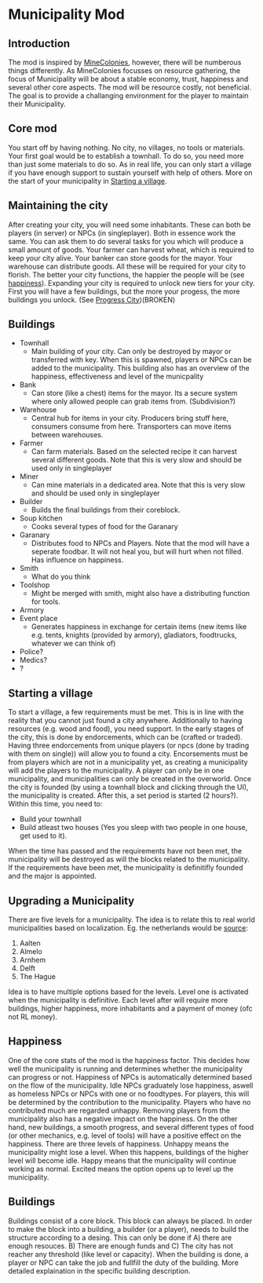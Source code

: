 # Municipality Mod 

## Introduction

The mod is inspired by [MineColonies](https://github.com/ldtteam/minecolonies), however, there will be numberous things differently. As MineColonies focusses on resource gathering, the focus of Municipality will be about a stable economy, trust, happiness and several other core aspects. The mod will be resource costly, not beneficial. The goal is to provide a challanging environment for the player to maintain their Municipality.

## Core mod
You start off by having nothing. No city, no villages, no tools or materials. Your first goal would be to establish a townhall. To do so, you need more than just some materials to do so. As in real life, you can only start a village if you have enough support to sustain yourself with help of others.
More on the start of your municipality in [Starting a village](#starting-a-village). 

## Maintaining the city
After creating your city, you will need some inhabitants. These can both be players (in server) or NPCs (in singleplayer). Both in essence work the same. You can ask them to do several tasks for you which will produce a small amount of goods.
Your farmer can harvest wheat, which is required to keep your city alive. Your banker can store goods for the mayor. Your warehouse can distribute goods.
All these will be required for your city to florish. The better your city functions, the happier the people will be (see [happiness](#Happiness)).
Expanding your city is required to unlock new tiers for your city. First you will have a few buildings, but the more your progess, the more buildings you unlock. (See [Progress City](#Progress-City))(BROKEN)

## Buildings
- Townhall
  - Main building of your city. Can only be destroyed by mayor or transferred with key. When this is spawned, players or NPCs can be added to the municipality. This building also has an overview of the happiness, effectiveness and level of the municpality
- Bank
  - Can store (like a chest) items for the mayor. Its a secure system where only allowed people can grab items from. (Subdivision?)
- Warehouse
  - Central hub for items in your city. Producers bring stuff here, consumers consume from here. Transporters can move items between warehouses.
- Farmer
  - Can farm materials. Based on the selected recipe it can harvest several different goods. Note that this is very slow and should be used only in singleplayer
- Miner
  - Can mine materials in a dedicated area. Note that this is very slow and should be used only in singleplayer
- Builder
  - Builds the final buildings from their coreblock.
- Soup kitchen
  - Cooks several types of food for the Garanary
- Garanary
  - Distributes food to NPCs and Players. Note that the mod will have a seperate foodbar. It will not heal you, but will hurt when not filled. Has influence on happiness. 
- Smith
  - What do you think
- Toolshop
  - Might be merged with smith, might also have a distributing function for tools.
- Armory
- Event place
  - Generates happiness in exchange for certain items (new items like e.g. tents, knights (provided by armory), gladiators, foodtrucks, whatever we can think of)
- Police?
- Medics?
- ?


## Starting a village
To start a village, a few requirements must be met. This is in line with the reality that you cannot just found a city anywhere. Additionally to having resources (e.g. wood and food), you need support. In the early stages of the city, this is done by endorcements, which can be (crafted or traded). Having three endorcements from unique players (or npcs (done by trading with them on single)) will allow you to found a city. Encorsements must be from players which are not in a municipality yet, as creating a municipality will add the players to the municipality. A player can only be in one municipality, and municipalities can only be created in the overworld. Once the city is founded (by using a townhall block and clicking through the UI), the municipality is created. After this, a set period is started (2 hours?). Within this time, you need to: 
- Build your townhall 
- Build atleast two houses (Yes you sleep with two people in one house, get used to it).

When the time has passed and the requirements have not been met, the municipality will be destroyed as will the blocks related to the municipality. If the requirements have been met, the municipality is definitifly founded and the major is appointed.

## Upgrading a Municipality
There are five levels for a municipality. The idea is to relate this to real world municipalities based on localization. Eg. the netherlands would be [source](https://en.wikipedia.org/wiki/Municipalities_of_the_Netherlands):
1. Aalten
2. Almelo 
3. Arnhem
4. Delft
5. The Hague 

Idea is to have multiple options based for the levels.
Level one is activated when the municipality is definitive. Each level after will require more buildings, higher happiness, more inhabitants and a payment of money (ofc not RL money).

## Happiness
One of the core stats of the mod is the happiness factor. This decides how well the municipality is running and determines whether the municipality can progress or not. Happiness of NPCs is automatically determined based on the flow of the municipality. Idle NPCs graduately lose happiness, aswell as homeless NPCs or NPCs with one or no foodtypes. For players, this will be determined by the contribution to the municipality. Players who have no contributed much are regarded unhappy. Removing players from the municipality also has a negative impact on the happiness. On the other hand, new buildings, a smooth progress, and several different types of food (or other mechanics, e.g. level of tools) will have a positive effect on the happiness. 
There are three levels of happiness. Unhappy means the municipality might lose a level. When this happens, buildings of the higher level will become idle. Happy means that the municipality will continue working as normal. Excited means the option opens up to level up the municipality. 

## Buildings
Buildings consist of a core block. This block can always be placed. In order to make the block into a building, a builder (or a player), needs to build the structure according to a desing. This can only be done if A) there are enough resouces. B) There are enough funds and C) The city has not reacher any threshold (like level or capacity). When the building is done, a player or NPC can take the job and fullfill the duty of the building. More detailed explaination in the specific building description. 

